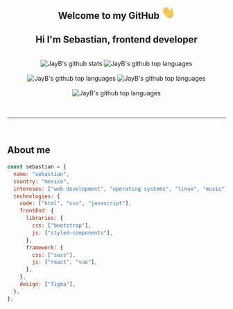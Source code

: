 <div align="center">

## Welcome to my GitHub <img height="30" alt="" src="./assets/hi.gif">

## **Hi I'm Sebastian, frontend developer**

</div>

<br/>

<!-- ## **Statistics** -->

<div align="center">
    <img height="150em" src="https://github-readme-stats.vercel.app/api?username=sebastian-cg&show_icons=true&theme=nord&count_private=true" alt="JayB's github stats" />
    <img height="150em" src="https://github-readme-stats.vercel.app/api/top-langs/?username=sebastian-cg&theme=nord&layout=compact" alt="JayB's github top languages" />
    <br/>
    <br/>
    <img height="150em" src="https://github-profile-summary-cards.vercel.app/api/cards/repos-per-language?username=sebastian-cg&theme=nord_dark" alt="JayB's github top languages" />
    <img height="150em" src="https://github-profile-summary-cards.vercel.app/api/cards/most-commit-language?username=sebastian-cg&theme=nord_dark" alt="JayB's github top languages" />
    <br/>
    <br/>
    <img height="200" src="https://activity-graph.herokuapp.com/graph?username=sebastian-cg&theme=github" alt="JayB's github top languages" />
</div>

<br/>
<br/>
<hr/>
<br/>

## **About me**

```javascript
const sebastian = {
  name: "sebastian",
  country: "mexico",
  intereses: ["web development", "operating systems", "linux", "music"],
  technologies: {
    code: ["html", "css", "javascript"],
    frontEnd: {
      libraries: {
        css: ["bootstrap"],
        js: ["styled-components"],
      },
      framework: {
        css: ["sass"],
        js: ["react", "vue"],
      },
    },
    design: ["figma"],
  },
};
```
